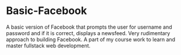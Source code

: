 # Basic-Facebook
A basic version of Facebook that prompts the user for username and password and if it is correct, displays a newsfeed. Very rudimentary approach to building Facebook. A part of my course work to learn and master fullstack web development.
